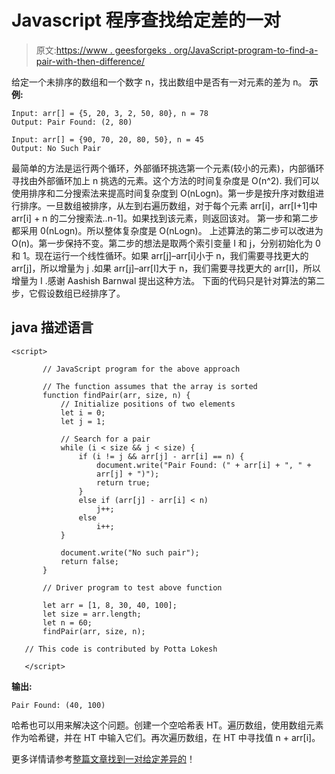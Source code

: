 # Javascript 程序查找给定差的一对

> 原文:[https://www . geesforgeks . org/JavaScript-program-to-find-a-pair-with-then-difference/](https://www.geeksforgeeks.org/javascript-program-to-find-a-pair-with-the-given-difference/)

给定一个未排序的数组和一个数字 n，找出数组中是否有一对元素的差为 n。
**示例:**

```
Input: arr[] = {5, 20, 3, 2, 50, 80}, n = 78
Output: Pair Found: (2, 80)

Input: arr[] = {90, 70, 20, 80, 50}, n = 45
Output: No Such Pair
```

最简单的方法是运行两个循环，外部循环挑选第一个元素(较小的元素)，内部循环寻找由外部循环加上 n 挑选的元素。这个方法的时间复杂度是 O(n^2).
我们可以使用排序和二分搜索法来提高时间复杂度到 O(nLogn)。第一步是按升序对数组进行排序。一旦数组被排序，从左到右遍历数组，对于每个元素 arr[i]，arr[I+1]中 arr[i] + n 的二分搜索法..n-1]。如果找到该元素，则返回该对。
第一步和第二步都采用 0(nLogn)。所以整体复杂度是 O(nLogn)。
上述算法的第二步可以改进为 O(n)。第一步保持不变。第二步的想法是取两个索引变量 I 和 j，分别初始化为 0 和 1。现在运行一个线性循环。如果 arr[j]–arr[i]小于 n，我们需要寻找更大的 arr[j]，所以增量为 j .如果 arr[j]–arr[I]大于 n，我们需要寻找更大的 arr[I]，所以增量为 I .感谢 Aashish Barnwal 提出这种方法。
下面的代码只是针对算法的第二步，它假设数组已经排序了。

## java 描述语言

```
<script>

       // JavaScript program for the above approach

       // The function assumes that the array is sorted 
       function findPair(arr, size, n) {
           // Initialize positions of two elements 
           let i = 0;
           let j = 1;

           // Search for a pair 
           while (i < size && j < size) {
               if (i != j && arr[j] - arr[i] == n) {
                   document.write("Pair Found: (" + arr[i] + ", " +
                   arr[j] + ")");
                   return true;
               }
               else if (arr[j] - arr[i] < n)
                   j++;
               else
                   i++;
           }

           document.write("No such pair");
           return false;
       }

       // Driver program to test above function 

       let arr = [1, 8, 30, 40, 100];
       let size = arr.length;
       let n = 60;
       findPair(arr, size, n);

   // This code is contributed by Potta Lokesh

   </script>
```

**输出:**

```
Pair Found: (40, 100)
```

哈希也可以用来解决这个问题。创建一个空哈希表 HT。遍历数组，使用数组元素作为哈希键，并在 HT 中输入它们。再次遍历数组，在 HT 中寻找值 n + arr[i]。

更多详情请参考[整篇文章找到一对给定差异的](https://www.geeksforgeeks.org/find-a-pair-with-the-given-difference/)！